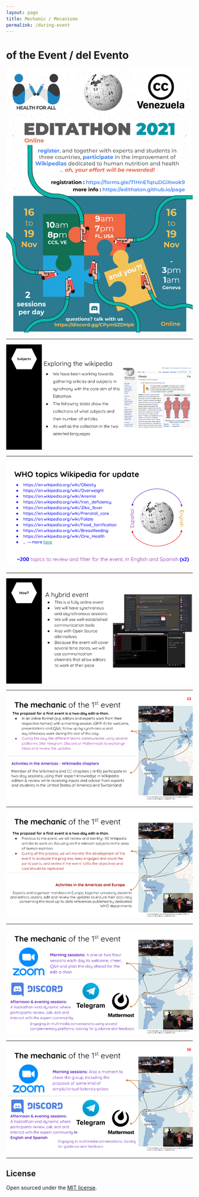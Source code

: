 ```yaml
---
layout: page
title: Mechanic / Mecanismo
permalink: /during-event
---
```


# of the Event / del Evento

[![poster-cc-ve](assets/img/EDITATHON_2021-English-2sessions.png)](.)

---

[![slide 1](assets/img/slides/1.png)](.)

---

[![slide 2](assets/img/slides/2.png)](.)

---

[![slide 3](assets/img/slides/3.png)](.)

---

[![slide 4](assets/img/slides/4.png)](.)

---

[![slide 5](assets/img/slides/5.png)](.)

---

[![slide 6](assets/img/slides/6.png)](.)

---

[![slide 7](assets/img/slides/7.png)](.)

---

## License

Open sourced under the [MIT license](https://github.com/edithaton/page/LICENSE.md).

